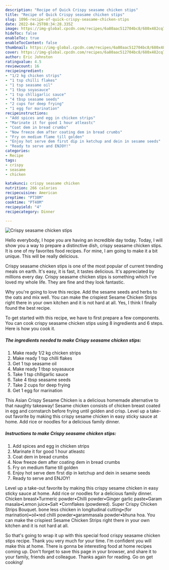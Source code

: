 ```yaml
---
description: "Recipe of Quick Crispy seasame chicken stips"
title: "Recipe of Quick Crispy seasame chicken stips"
slug: 1096-recipe-of-quick-crispy-seasame-chicken-stips
date: 2022-04-25T08:34:28.335Z
image: https://img-global.cpcdn.com/recipes/6a80aac512704bc8/680x482cq70/crispy-seasame-chicken-stips-recipe-main-photo.jpg
hideToc: false
enableToc: true
enableTocContent: false
thumbnail: https://img-global.cpcdn.com/recipes/6a80aac512704bc8/680x482cq70/crispy-seasame-chicken-stips-recipe-main-photo.jpg
cover: https://img-global.cpcdn.com/recipes/6a80aac512704bc8/680x482cq70/crispy-seasame-chicken-stips-recipe-main-photo.jpg
author: Eric Johnston
ratingvalue: 4.5
reviewcount: 16
recipeingredient:
- "1/2 kg chicken strips"
- "1 tsp chilli flakes"
- "1 tsp seasame oil"
- "1 tbsp soyasauce"
- "1 tsp chlligarlic sauce"
- "4 tbsp seasame seeds"
- "2 cups for deep frying"
- "1 egg for marination"
recipeinstructions:
- "Add spices and egg in chicken strips"
- "Marinate it for good 1 hour atleastc"
- "Coat dem in bread crumbs"
- "Now freeze dem after coating dem in bread crumbs"
- "Fry on medium flame till golden"
- "Enjoy hot serve dem first dip in ketchup and dein in sesame seeds"
- "Ready to serve and ENJOY!"
categories:
- Recipe
tags:
- crispy
- seasame
- chicken

katakunci: crispy seasame chicken 
nutrition: 266 calories
recipecuisine: American
preptime: "PT38M"
cooktime: "PT40M"
recipeyield: "4"
recipecategory: Dinner

---
```



![Crispy seasame chicken stips](https://img-global.cpcdn.com/recipes/6a80aac512704bc8/680x482cq70/crispy-seasame-chicken-stips-recipe-main-photo.jpg)

Hello everybody, I hope you are having an incredible day today. Today, I will show you a way to prepare a distinctive dish, crispy seasame chicken stips. It is one of my favorites food recipes. For mine, I am going to make it a bit unique. This will be really delicious.

Crispy seasame chicken stips is one of the most popular of current trending meals on earth. It's easy, it is fast, it tastes delicious. It's appreciated by millions every day. Crispy seasame chicken stips is something which I've loved my whole life. They are fine and they look fantastic.

Why you&#39;re going to love this recipe. Add the sesame seeds and herbs to the oats and mix well. You can make the crispiest Sesame Chicken Strips right there in your own kitchen and it is not hard at all. Yes, I think I finally found the best recipe.


To get started with this recipe, we have to first prepare a few components. You can cook crispy seasame chicken stips using 8 ingredients and 6 steps. Here is how you cook it.

<!--inarticleads1-->

##### The ingredients needed to make Crispy seasame chicken stips:

1. Make ready 1/2 kg chicken strips
1. Make ready 1 tsp chilli flakes
1. Get 1 tsp seasame oil
1. Make ready 1 tbsp soyasauce
1. Take 1 tsp chlligarlic sauce
1. Take 4 tbsp seasame seeds
1. Take 2 cups for deep frying
1. Get 1 egg for marination


This Asian Crispy Sesame Chicken is a delicious homemade alternative to that naughty takeaway! Sesame chicken consists of chicken breast coated in egg and cornstarch before frying until golden and crisp. Level up a take-out favorite by making this crispy sesame chicken in easy sticky sauce at home. Add rice or noodles for a delicious family dinner. 

<!--inarticleads2-->

##### Instructions to make Crispy seasame chicken stips:

1. Add spices and egg in chicken strips
1. Marinate it for good 1 hour atleastc
1. Coat dem in bread crumbs
1. Now freeze dem after coating dem in bread crumbs
1. Fry on medium flame till golden
1. Enjoy hot serve dem first dip in ketchup and dein in sesame seeds
1. Ready to serve and ENJOY!

Level up a take-out favorite by making this crispy sesame chicken in easy sticky sauce at home. Add rice or noodles for a delicious family dinner. Chicken breast•Turmeric powder•Chilli powder•Ginger garlic paste•Garam masala•Lemon juice•Salt •Cornflakes (powdered). Super Crispy Chicken Strips Bouquet. bone less chicken in longitudinal cutting•(for marination)•oil•red chilli powder•garammasala powder•bhuna hoa. You can make the crispiest Sesame Chicken Strips right there in your own kitchen and it is not hard at all. 

So that's going to wrap it up with this special food crispy seasame chicken stips recipe. Thank you very much for your time. I'm confident you will make this at home. There is gonna be interesting food at home recipes coming up. Don't forget to save this page in your browser, and share it to your family, friends and colleague. Thanks again for reading. Go on get cooking!
